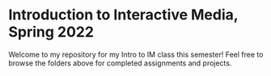 # Introduction to Interactive Media, Spring 2022
Welcome to my repository for my Intro to IM class this semester! Feel free to browse the folders above for completed assignments and projects.
